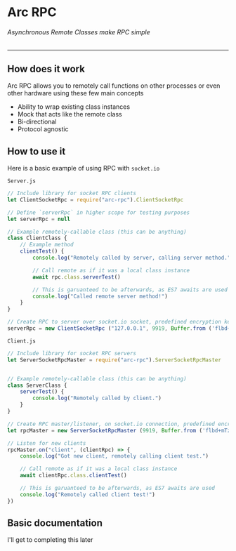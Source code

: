 # Arc RPC
###### Asynchronous Remote Classes make RPC simple

---

## How does it work
Arc RPC allows you to remotely call functions on other processes or even other hardware using these few main concepts

- Ability to wrap existing class instances
- Mock that acts like the remote class
- Bi-directional
- Protocol agnostic

## How to use it

Here is a basic example of using RPC with `socket.io`

`Server.js`

```js
// Include library for socket RPC clients
let ClientSocketRpc = require("arc-rpc").ClientSocketRpc

// Define `serverRpc` in higher scope for testing purposes
let serverRpc = null

// Example remotely-callable class (this can be anything)
class ClientClass {
	// Example method
	clientTest() {
		console.log("Remotely called by server, calling server method.")

		// Call remote as if it was a local class instance
		await rpc.class.serverTest()

		// This is garuanteed to be afterwards, as ES7 awaits are used
		console.log("Called remote server method!")
	}
}

// Create RPC to server over socket.io socket, predefined encryption key, with an instance of the example client class
serverRpc = new ClientSocketRpc ("127.0.0.1", 9919, Buffer.from ('flbd+mTz8bIWl2DQxFMKHYAA1+PFxpEKmVNsZpFP5xQ=', 'base64'), new ClientClass())
```

`Client.js`

```js
// Include library for socket RPC servers
let ServerSocketRpcMaster = require("arc-rpc").ServerSocketRpcMaster


// Example remotely-callable class (this can be anything)
class ServerClass {
	serverTest() {
		console.log("Remotely called by client.")
	}
}

// Create RPC master/listener, on socket.io connection, predefined encryption key, with an instance of the example server class
let rpcMaster = new ServerSocketRpcMaster (9919, Buffer.from ('flbd+mTz8bIWl2DQxFMKHYAA1+PFxpEKmVNsZpFP5xQ=', 'base64'), new ServerClass())

// Listen for new clients
rpcMaster.on("client", (clientRpc) => {
	console.log("Got new client, remotely calling client test.")

	// Call remote as if it was a local class instance
	await clientRpc.class.clientTest()

	// This is garuanteed to be afterwards, as ES7 awaits are used
	console.log("Remotely called client test!")
})
```

## Basic documentation

I'll get to completing this later